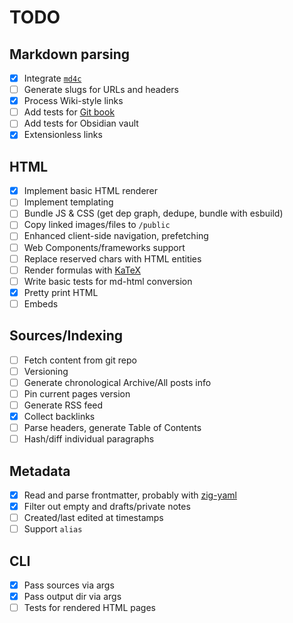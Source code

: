 # TODO

## Markdown parsing

- [x] Integrate [`md4c`](https://github.com/mity/md4c)
- [ ] Generate slugs for URLs and headers
- [x] Process Wiki-style links
- [ ] Add tests for [Git book](https://github.com/progit/progit/tree/master/en)
- [ ] Add tests for Obsidian vault
- [x] Extensionless links

## HTML

- [x] Implement basic HTML renderer
- [ ] Implement templating
- [ ] Bundle JS & CSS (get dep graph, dedupe, bundle with esbuild)
- [ ] Copy linked images/files to `/public`
- [ ] Enhanced client-side navigation, prefetching
- [ ] Web Components/frameworks support
- [ ] Replace reserved chars with HTML entities
- [ ] Render formulas with [KaTeX](https://github.com/KaTeX/KaTeX)
- [ ] Write basic tests for md-html conversion
- [x] Pretty print HTML
- [ ] Embeds

## Sources/Indexing

- [ ] Fetch content from git repo
- [ ] Versioning
- [ ] Generate chronological Archive/All posts info
- [ ] Pin current pages version
- [ ] Generate RSS feed
- [x] Collect backlinks
- [ ] Parse headers, generate Table of Contents
- [ ] Hash/diff individual paragraphs

## Metadata

- [x] Read and parse frontmatter, probably with [zig-yaml](https://github.com/kubkon/zig-yaml/)
- [x] Filter out empty and drafts/private notes
- [ ] Created/last edited at timestamps
- [ ] Support `alias`

## CLI

- [x] Pass sources via args
- [x] Pass output dir via args
- [ ] Tests for rendered HTML pages
